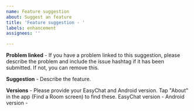 ```yaml
---
name: Feature suggestion
about: Suggest an feature
title: 'Feature suggestion - '
labels: enhancement
assignees: ''

---
```


**Problem linked** - If you have a problem linked to this suggestion, please describe the problem and include the issue hashtag if it has been submitted. If not, you can remove this.



**Suggestion** - Describe the feature.




**Versions** - Please provide your EasyChat and Android version. Tap "About" in the app (Find a Room screen) to find these.
EasyChat version - 
Android version -
